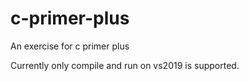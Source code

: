 # c-primer-plus
An exercise for c primer plus

Currently only compile and run on vs2019 is supported.

